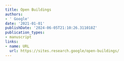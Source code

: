 ```yaml
---
title: Open Buildings
authors:
- ' Google'
date: '2021-01-01'
publishDate: '2024-06-05T21:10:26.311018Z'
publication_types:
- manuscript
links:
- name: URL
  url: https://sites.research.google/open-buildings/
---
```

